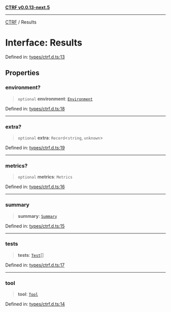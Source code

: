[**CTRF v0.0.13-next.5**](../README.md)

***

[CTRF](../README.md) / Results

# Interface: Results

Defined in: [types/ctrf.d.ts:13](https://github.com/ctrf-io/ctrf-core-js/blob/main/types/ctrf.d.ts#L13)

## Properties

### environment?

> `optional` **environment**: [`Environment`](Environment.md)

Defined in: [types/ctrf.d.ts:18](https://github.com/ctrf-io/ctrf-core-js/blob/main/types/ctrf.d.ts#L18)

***

### extra?

> `optional` **extra**: `Record`\<`string`, `unknown`\>

Defined in: [types/ctrf.d.ts:19](https://github.com/ctrf-io/ctrf-core-js/blob/main/types/ctrf.d.ts#L19)

***

### metrics?

> `optional` **metrics**: `Metrics`

Defined in: [types/ctrf.d.ts:16](https://github.com/ctrf-io/ctrf-core-js/blob/main/types/ctrf.d.ts#L16)

***

### summary

> **summary**: [`Summary`](Summary.md)

Defined in: [types/ctrf.d.ts:15](https://github.com/ctrf-io/ctrf-core-js/blob/main/types/ctrf.d.ts#L15)

***

### tests

> **tests**: [`Test`](Test.md)[]

Defined in: [types/ctrf.d.ts:17](https://github.com/ctrf-io/ctrf-core-js/blob/main/types/ctrf.d.ts#L17)

***

### tool

> **tool**: [`Tool`](Tool.md)

Defined in: [types/ctrf.d.ts:14](https://github.com/ctrf-io/ctrf-core-js/blob/main/types/ctrf.d.ts#L14)
